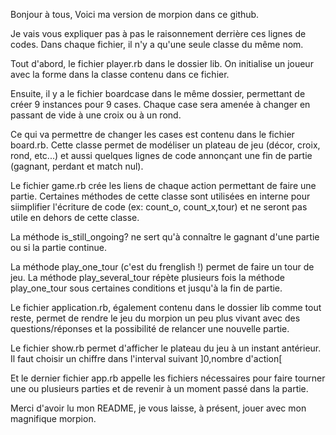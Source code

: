 Bonjour à tous,
Voici ma version de morpion dans ce github.

Je vais vous expliquer pas à pas le raisonnement derrière ces lignes de codes.
Dans chaque fichier, il n'y a qu'une seule classe du même nom.

Tout d'abord, le fichier player.rb dans le dossier lib.
On initialise un joueur avec la forme dans la classe contenu dans ce fichier.

Ensuite, il y a le fichier boardcase dans le même dossier, permettant de créer 9 instances pour 9 cases. Chaque case sera amenée à changer en passant de vide à une croix ou à un rond.

Ce qui va permettre de changer les cases est contenu dans le fichier board.rb. Cette classe permet de modéliser un plateau de jeu (décor, croix, rond, etc...) et aussi quelques lignes de code annonçant une fin de partie (gagnant, perdant et match nul).

Le fichier game.rb crée les liens de chaque action permettant de faire une partie.
Certaines méthodes de cette classe sont utilisées en interne pour siimplifier l'écriture de code (ex: count_o, count_x,tour) et ne seront pas utile en dehors de cette classe.

La méthode is_still_ongoing? ne sert qu'à connaître le gagnant d'une partie ou si la partie continue.

La méthode play_one_tour (c'est du frenglish !) permet de faire un tour de jeu.
La méthode play_several_tour répète plusieurs fois la méthode play_one_tour sous certaines conditions et jusqu'à la fin de partie.

Le fichier application.rb, également contenu dans le dossier lib comme tout reste, permet de rendre le jeu du morpion un peu plus vivant avec des questions/réponses et la possibilité de relancer une nouvelle partie.

Le fichier show.rb permet d'afficher le plateau du jeu à un instant antérieur. 
Il faut choisir un chiffre dans l'interval suivant ]0,nombre d'action[

Et le dernier fichier app.rb appelle les fichiers nécessaires pour faire tourner une ou plusieurs parties et de revenir à un moment passé dans la partie.

Merci d'avoir lu mon README, je vous laisse, à présent, jouer avec mon magnifique morpion.

